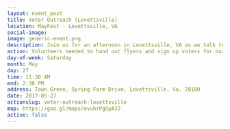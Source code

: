 ```yaml
---
layout: event_post
title: Voter Outreach (Lovettsville)
location: MayFest - Lovettsville, VA
social-image:
image: generic-event.png
description: Join us for an afternoon in Lovettsville, VA as we talk to voters and educate them about Barbara Comstock's record.
action: Volunteers needed to hand out flyers and sign up voters for our mailing list.
day-of-week: Saturday
month: May
day: 27
time: 11:30 AM
end: 2:30 PM
address: Town Green, Spring Farm Drive, Lovettsville, Va. 20180
date: 2017-05-27
actionslug: voter-outreach-lovettsville
map: https://goo.gl/maps/ovuhrPg5pA32
active: false
---
```

